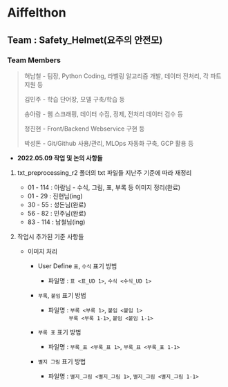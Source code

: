 # Aiffelthon
## Team : Safety_Helmet(요주의 안전모)
### Team Members
> 허남철 - 팀장, Python Coding, 라벨링 알고리즘 개발, 데이터 전처리, 각 파트 지원 등
>
> 김민주 - 학습 단어장, 모델 구축/학습 등
>
> 송아람 - 웹 스크래핑, 데이터 수집, 정제, 전처리 데이터 검수 등
>
> 정진현 - Front/Backend Webservice 구현 등
>
> 박성돈 - Git/Github 사용/관리, MLOps 자동화 구축, GCP 활용 등

- __2022.05.09 작업 및 논의 사항들__
1. txt_preprocessing_r2 폴더의 txt 파일들 지난주 기준에 따라 재정리  
    - 01 - 114 : 아람님 - 수식, 그림, 표, 부록 등 이미지 정리(완료)
    - 01 - 29  : 진현님(ing)   
    - 30 - 55  : 성돈님(완료)  
    - 56 - 82  : 민주님(완료)  
    - 83 - 114 : 남철님(ing)  


2. 작업시 추가된 기준 사항들  
    - 이미지 처리  
        - User Define `표`, `수식` 표기 방법  
            - 파일명 : `표 <표_UD 1>`, `수식 <수식_UD 1>`  

        - `부록`, `붙임` 표기 방법  
            - 파일명 : `부록 <부록 1>`, `붙임 <붙임 1>`  
            &nbsp;&nbsp;&nbsp;&nbsp;&nbsp;&nbsp;&nbsp;&nbsp;&nbsp;&nbsp;&nbsp;&nbsp;`부록 <부록 1-1>`, `붙임 <붙임 1-1>`  

        - `부록 표` 표기 방법  
            - 파일명 : `부록_표 <부록_표 1>`, `부록_표 <부록_표 1-1>`  

        - `별지 그림` 표기 방법  
            - 파일명 : `별지_그림 <별지_그림 1>`, `별지_그림 <별지_그림 1-1>`  
